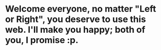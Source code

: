 <head>
  <title>Main</title>
  <meta charset="utf-8">
</head>
<body>
  <h1 style="margin-top:45px;">Welcome everyone, no matter "Left or Right", you deserve to use this web. I'll make you happy; both of you, I promise :p.</h1>
</body>
